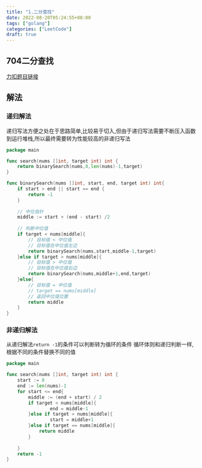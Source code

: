```yaml
---
title: "1.二分查找"
date: 2022-08-20T05:24:55+08:00
tags: ["golang"]
categories: ["LeetCode"]
draft: true
---
```


## 704二分查找

[力扣题目链接](https://leetcode.cn/problems/binary-search/)

## 解法

### 递归解法
递归写法方便之处在于思路简单,比较易于切入,但由于递归写法需要不断压入函数到运行堆栈,所以最终需要转为性能较高的非递归写法

```go
package main

func search(nums []int, target int) int {
    return binarySearch(nums,0,len(nums)-1,target)
}

func binarySearch(nums []int, start, end, target int) int{
    if start > end || start == end {
        return -1
    }
	
	// 中位指针
    middle := start + (end - start) /2
	
	// 判断中位值
    if target < nums[middle]{
        // 目标值 < 中位值
        // 目标值在中位值左边
        return binarySearch(nums,start,middle-1,target)
    }else if target > nums[middle]{
        // 目标值 > 中位值
        // 目标值在中位值右边
        return binarySearch(nums,middle+1,end,target)
    }else{
        // 目标值 = 中位值
		// target == nums[middle]
        // 返回中位值位置
        return middle
    }
}
```

### 非递归解法
从递归解法`return -1`的条件可以判断转为循环的条件
循环体则和递归判断一样,根据不同的条件替换不同的值

```go
package main

func search(nums []int, target int) int {
    start := 0
    end := len(nums)-1
    for start <= end{
        middle := (end + start) / 2
        if target < nums[middle]{
                end = middle-1
        }else if target > nums[middle]{
                start = middle+1
        }else if target == nums[middle]{
			return middle
		}
    
    }
    return -1
}
```
